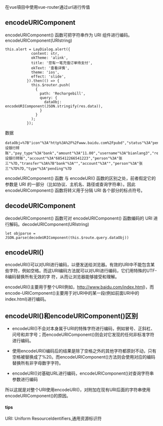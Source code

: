 在vue項目中使用vue-router通过url进行传值

## encodeURIComponent

encodeURIComponent() 函数可把字符串作为 URI 组件进行编码。encodeURIComponent(URIstring)

```
this.alert = LayDialog.alert({
            content: str,
            okTheme: 'alink',
            title: '您有一笔充值订单待支付',
            okText: '查看详情',
            theme: 'ios',
            effect: 'slide',
          }).then(() => {
            this.$router.push(
              {
                path: 'Rechargebill',
                query: {
                  dataObj: encodeURIComponent(JSON.stringify(res.data)),
                }
              }
            );
          });
```

数据
```
dataObj=%7B"icon"%3A"http%3A%2F%2Fwww.baidu.com%2Fpubd","status"%3A"pending","way_name"%3A"建设银行转账","pay_type"%3A"bank","amount"%3A"11.00","username"%3A"bianlang3","remark"%3A"","orderno"%3A"OOVINU2931542","dateline"%3A"1555163311","extension"%3A%7B"receiver"%3A%7B"id"%3A"25","name"%3A"建设银行转账","account"%3A"685412266541223","person"%3A"张三"%7D,"transfer"%3A%7B"bank"%3A"","account"%3A"","person"%3A"张三"%7D%7D,"type"%3A"pending"%7D
```

encodeURIComponent() 函数 与 encodeURI() 函数的区别之处，前者假定它的参数是 URI 的一部分（比如协议、主机名、路径或查询字符串）。因此 encodeURIComponent() 函数将转义用于分隔 URI 各个部分的标点符号。

## decodeURIComponent

decodeURIComponent() 函数可对 encodeURIComponent() 函数编码的 URI 进行解码。decodeURIComponent(URIstring)

```
let objparse = JSON.parse(decodeURIComponent(this.$route.query.dataObj))
```

## encodeURI()

encodeURI()可以对URI进行编码，以便发送给浏览器。有效的URI中不能包含某些字符，例如空格。而这URI编码方法就可以对URI进行编码，它们用特殊的UTF-8编码替换所有无效的字 符，从而让浏览器能够接受和理解。

encodeURI()主要用于整个URI(例如，http://www.baidu.com/index.html)，而encode-URIComponent()主要用于对URI中的某一段(例如前面URI中的index.html)进行编码。

## encodeURI()和encodeURIComponent()区别

- encodeURI()不会对本身属于URI的特殊字符进行编码，例如冒号、正斜杠、问号和井字号；而encodeURIComponent()则会对它发现的任何非标准字符进行编码。

- 使用encodeURI()编码后的结果是除了空格之外的其他字符都原封不动，只有空格被替换成了%20。而encodeURIComponent()方法则会使用对应的编码替换所有非字母数字字符。

- encodeURI()对基础URL进行编码，encodeURIComponent()对查询字符串参数进行编码

所以这就是对整个URI使用encodeURI()，对附加在现有URI后面的字符串使用encodeURIComponent()的原因。

#### tips

URI: Uniform ResourceIdentifiers,通用资源标识符

